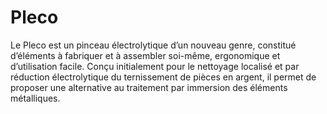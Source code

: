 # Pleco

Le Pleco est un pinceau électrolytique d’un nouveau genre, constitué d’éléments à fabriquer et à assembler soi-même, ergonomique et d’utilisation facile. Conçu initialement pour le nettoyage localisé et par réduction électrolytique du ternissement de pièces en argent, il permet de proposer une alternative au traitement par immersion des éléments métalliques.
 
